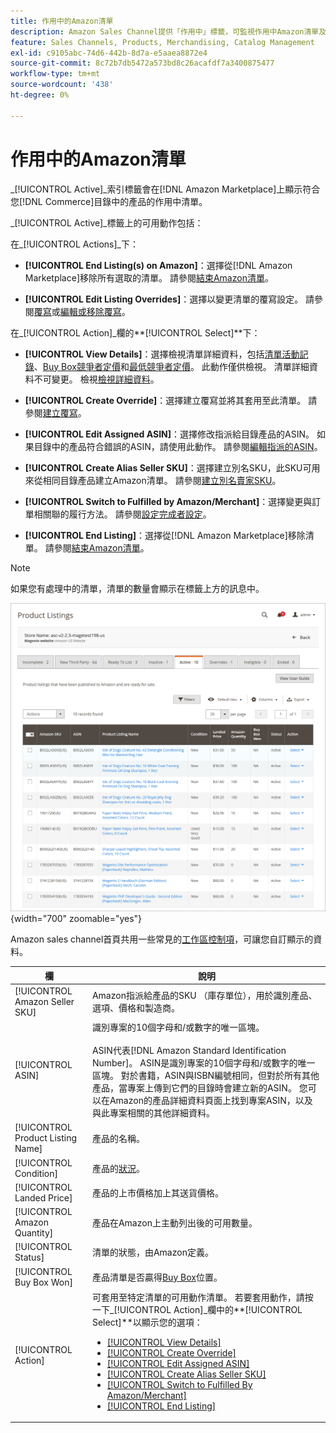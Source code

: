 ```yaml
---
title: 作用中的Amazon清單
description: Amazon Sales Channel提供「作用中」標籤，可監視作用中Amazon清單及與Adobe Commerce目錄中的產品相符的專案。
feature: Sales Channels, Products, Merchandising, Catalog Management
exl-id: c9105abc-74d6-442b-8d7a-e5aaea8872e4
source-git-commit: 8c72b7db5472a573bd8c26acafdf7a3400875477
workflow-type: tm+mt
source-wordcount: '438'
ht-degree: 0%

---
```


# 作用中的Amazon清單

_[!UICONTROL Active]_索引標籤會在[!DNL Amazon Marketplace]上顯示符合您[!DNL Commerce]目錄中的產品的作用中清單。

_[!UICONTROL Active]_標籤上的可用動作包括：

在&#x200B;_[!UICONTROL Actions]_下：

- **[!UICONTROL End Listing(s) on Amazon]**：選擇從[!DNL Amazon Marketplace]移除所有選取的清單。 請參閱[結束Amazon清單](./end-listings-manually.md)。

- **[!UICONTROL Edit Listing Overrides]**：選擇以變更清單的覆寫設定。 請參閱[覆寫](./overrides.md)或[編輯或移除覆寫](./creating-editing-overrides.md#edit-override-single-listing)。

在&#x200B;_[!UICONTROL Action]_欄的&#x200B;**[!UICONTROL Select]**下：

- **[!UICONTROL View Details]**：選擇檢視清單詳細資料，包括[清單活動記錄](./product-listing-details.md#listing-activity-log)、[Buy Box競爭者定價](./product-listing-details.md#buy-box-competitor-pricing)和[最低競爭者定價](./product-listing-details.md#lowest-competitor-pricing)。 此動作僅供檢視。 清單詳細資料不可變更。 檢視[檢視詳細資料](./product-listing-details.md)。

- **[!UICONTROL Create Override]**：選擇建立覆寫並將其套用至此清單。 請參閱[建立覆寫](./creating-editing-overrides.md)。

- **[!UICONTROL Edit Assigned ASIN]**：選擇修改指派給目錄產品的ASIN。 如果目錄中的產品符合錯誤的ASIN，請使用此動作。 請參閱[編輯指派的ASIN](./edit-assigned-asin.md)。

- **[!UICONTROL Create Alias Seller SKU]**：選擇建立別名SKU，此SKU可用來從相同目錄產品建立Amazon清單。 請參閱[建立別名賣家SKU](./create-alias-seller-sku.md)。

- **[!UICONTROL Switch to Fulfilled by Amazon/Merchant]**：選擇變更與訂單相關聯的履行方法。 請參閱[設定完成者設定](./fulfilled-by.md#configure-fulfilled-by-settings)。

- **[!UICONTROL End Listing]**：選擇從[!DNL Amazon Marketplace]移除清單。 請參閱[結束Amazon清單](./end-listings-manually.md)。

>[!NOTE]
>
>如果您有處理中的清單，清單的數量會顯示在標籤上方的訊息中。

![個使用中的清單](assets/amazon-active-listings.png){width="700" zoomable="yes"}

Amazon sales channel首頁共用一些常見的[工作區控制項](./workspace-controls.md)，可讓您自訂顯示的資料。

| 欄 | 說明 |
|-----------------------------------|-------------------------------------------------------------------------------------------------------------------------------------------------------------------------------------------------------------------------------------------------------------------------------------------------------------------------------------------------------------------------------------------------------------------------------------------------------------------------------------------------------------------------------------------------------------------------------------------------------------------------------------------------------------------------------------|
| [!UICONTROL Amazon Seller SKU] | Amazon指派給產品的SKU （庫存單位），用於識別產品、選項、價格和製造商。 |
| [!UICONTROL ASIN] | 識別專案的10個字母和/或數字的唯一區塊。 <br><br>ASIN代表[!DNL Amazon Standard Identification Number]。 ASIN是識別專案的10個字母和/或數字的唯一區塊。 對於書籍，ASIN與ISBN編號相同，但對於所有其他產品，當專案上傳到它們的目錄時會建立新的ASIN。 您可以在Amazon的產品詳細資料頁面上找到專案ASIN，以及與此專案相關的其他詳細資料。 |
| [!UICONTROL Product Listing Name] | 產品的名稱。 |
| [!UICONTROL Condition] | 產品的[狀況](./product-listing-condition.md)。 |
| [!UICONTROL Landed Price] | 產品的上市價格加上其送貨價格。 |
| [!UICONTROL Amazon Quantity] | 產品在Amazon上主動列出後的可用數量。 |
| [!UICONTROL Status] | 清單的狀態，由Amazon定義。 |
| [!UICONTROL Buy Box Won] | 產品清單是否贏得[Buy Box](./buy-box-competitor-pricing.md)位置。 |
| [!UICONTROL Action] | 可套用至特定清單的可用動作清單。 若要套用動作，請按一下&#x200B;_[!UICONTROL Action]_欄中的&#x200B;**[!UICONTROL Select]**以顯示您的選項：<ul><li>[[!UICONTROL View Details]](./product-listing-details.md)</li><li>[[!UICONTROL Create Override]](./creating-editing-overrides.md)</li><li>[[!UICONTROL Edit Assigned ASIN]](./edit-assigned-asin.md)</li><li>[[!UICONTROL Create Alias Seller SKU]](./create-alias-seller-sku.md#region-specific)</li><li>[[!UICONTROL Switch to Fulfilled By Amazon/Merchant]](./fulfilled-by.md#configure-fulfilled-by-settings)</li><li>[[!UICONTROL End Listing]](./end-listings-manually.md)</li></ul> |
